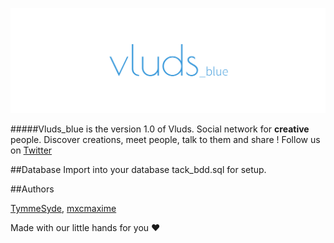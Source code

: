 ![Vluds](/img/banniere.png "Vluds")
 
#####Vluds_blue is the version 1.0 of Vluds.
Social network for **creative** people. Discover creations, meet people, talk to them and share !
  Follow us on [Twitter](https://twitter.com/Vluds_)

##Database
Import into your database tack_bdd.sql for setup.

##Authors

[TymmeSyde](https://github.com/TymmeSyde), [mxcmaxime](https://github.com/mxcmaxime)

Made with our little hands for you :heart:
